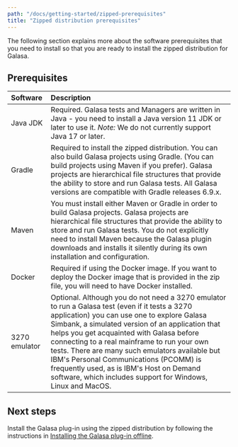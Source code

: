```yaml
---
path: "/docs/getting-started/zipped-prerequisites"
title: "Zipped distribution prerequisites"
---
```



The following section explains more about the software prerequisites that you need to install so that you are ready to install the zipped distribution for Galasa.


## Prerequisites


| Software |  Description  |
| :---- | :-------- | 
| Java JDK  | Required. Galasa tests and Managers are written in Java - you need to install a Java version 11 JDK or later to use it. _Note:_ We do not currently support Java 17 or later. |
| Gradle  | Required to install the zipped distribution. You can also build Galasa projects using Gradle. (You can build projects using Maven if you prefer). Galasa projects are hierarchical file structures that provide the ability to store and run Galasa tests. All Galasa versions are compatible with Gradle releases 6.9.x.|
| Maven  | You must install either Maven or Gradle in order to build Galasa projects. Galasa projects are hierarchical file structures that provide the ability to store and run Galasa tests. You do not explicitly need to install Maven because the Galasa plugin downloads and installs it silently during its own installation and configuration. |
| Docker  | Required if using the Docker image. If you want to deploy the Docker image that is provided in the zip file, you will need to have Docker installed.  |
| 3270 emulator | Optional. Although you do not need a 3270 emulator to run a Galasa test (even if it tests a 3270 application) you can use one to explore Galasa Simbank, a simulated version of an application that helps you get acquainted with Galasa before connecting to a real mainframe to run your own tests. There are many such emulators available but IBM's Personal Communications (PCOMM) is frequently used, as is IBM's Host on Demand software, which includes support for Windows, Linux and MacOS.| 



## Next steps

Install the Galasa plug-in using the zipped distribution by following the instructions in [Installing the Galasa plug-in offline](/docs/getting-started/installing-offline). 